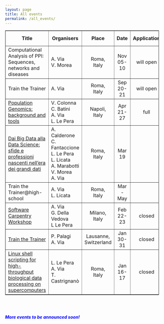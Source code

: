 ```yaml
---
layout: page
title: All events
permalink: /all_events/
---
```


<table border="1" width="800">
<tr>
   <td height="50" width="220" align="center"><b>Title</b></td>
   <td height="50" width="150" align="center"><b>Organisers</b></td>
   <td height="50" width="75" align="center"><b>Place</b></td>
   <td height="50" width="75" align="center"><b>Date</b></td>
   <td height="50" width="75" align="center"><b>Application</b></td>
   <td height="50" width="200" align="center"><b>Event type</b></td>
   </tr>
<tr>
   <td height="50">Computational Analysis of PPI: Sequences, networks and diseases</td>
   <td height="50" width="150">A. Via<br>V. Morea</td>
   <td height="50" align="center">Roma,<br>Italy</td>
   <td height="50" width="75" width="75" align="center">Nov 05-10</td>
   <td height="50" align="center">will open</td>
   <td height="50" align="center">EMBO<br>Course</td>
</tr>
<tr>
   <td height="50">Train the Trainer</td>
   <td height="50" width="150">A. Via</td>
   <td height="50" align="center">Roma,<br>Italy</td>
   <td height="50" width="75" width="75" align="center">Sep 20-21</td>
   <td height="50" align="center">will open</td>
   <td height="50" align="center">ELIXIR-EXCELERATE</td>
</tr>
<!-- <tr>
   <td height="50">Exploiting Docker for reproducibility in bioinformatics analysis</td>
   <td height="50" width="150"></td>
   <td height="50" align="center">Torino,<br>Italy</td>
   <td height="50" width="75" width="75" align="center">Jun 25-26</td>
   <td height="50" align="center">will open</td>
   <td height="50" align="center">ELIXIR-IIB<br>Tutorial at BITS</td>
</tr>
-->
<tr>
   <td height="50"><a href="https://elixir-iib-training.github.io/website/2018/04/21/PopGen-Napoli.html">Population Genomics: background and tools</a></td>
   <td height="50" width="150">V. Colonna<br>C. Batini<br>A. Via<br>L. Le Pera</td>
   <td height="50" align="center">Napoli,<br>Italy</td>
   <td height="50" width="75" width="75" align="center">Apr 21-27</td>
   <td height="50" align="center">full</td>
   <td height="50" align="center">ELIXIR-IIB<br>Training Course</td>
</tr>
<tr>
   <td height="50"><a href="https://elixir-iib-training.github.io/website/docs/Workshop-CNR-Righi_Roma2018.html">Dai Big Data alla Data Science: sfide e professioni nascenti nell’era dei grandi dati</a>
</td>
   <td height="50" width="150">A. Calderone<br>C. Fantaccione<br>L. Le Pera<br>L. Licata<br>A. Marabotti<br>V. Morea<br>A. Via
</td>
   <td height="50" align="center">Roma,<br>Italy</td>
   <td height="50" width="75" width="75" align="center">Mar 19</td>
   <td height="50"></td>
   <td height="50" align="center">CNR and ELIXIR-IIB<br>ASL<br> workshop for high-schools</td>
</tr>
<tr>
   <td height="50">Train the Trainer@high-school</td>
   <td height="50" width="150">A. Via<br>L. Licata</td>
   <td height="50" align="center">Roma,<br>Italy</td>
   <td height="50" width="75" width="75" align="center">Mar - May</td>
   <td height="50"></td>
   <td height="50" align="center">ELIXIR-IIB</td>
</tr>
<tr>
   <td height="50"><a href="https://elixir-iib-training.github.io/2018-02-22-milan/">Software Carpentry Workshop</a></td>
   <td height="50" width="150">A. Via<br>G. Della Vedova<br>L Le Pera</td>
   <td height="50" align="center">Milano,<br>Italy</td>
   <td height="50" width="75" width="75" align="center">Feb 22-23</td>
   <td height="50" align="center">closed</td>
   <td height="50" align="center">ELIXIR-IIB<br>Training Course</td>
</tr>
<tr>
   <td height="50"><a href="https://elixir-iib-training.github.io/website/2018/01/30/train-the-trainer-lausanne.html">Train the Trainer</a></td>
   <td height="50" width="150">P. Palagi<br>A. Via</td>
   <td height="50" align="center">Lausanne,<br>Switzerland</td>
   <td height="50" width="75" width="75" align="center">Jan 30-31</td>
   <td height="50" align="center">closed</td>
   <td height="50" align="center">ELIXIR-EXCELERATE</td>
</tr>
<tr>
   <td height="50"><a href="https://elixir-iib-training.github.io/website/2018/01/16/Linux-Shell-Roma.html">Linux shell scripting for high-throughput biological data processing on supercomputers</a></td>
   <td height="50" width="150">L. Le Pera<br>A. Via<br>T. Castrignanò</td>
   <td height="50" align="center">Roma,<br>Italy</td>
   <td height="50" width="75" width="75" align="center">Jan 16-17</td>
   <td height="50" align="center">closed</td>
   <td height="50" align="center">ELIXIR-IIB<br>Training Course</td>
</tr>
</table>
<br>
<br>
<p><font color="blue"><i><b>More events to be announced soon!</b></i></font></p>

